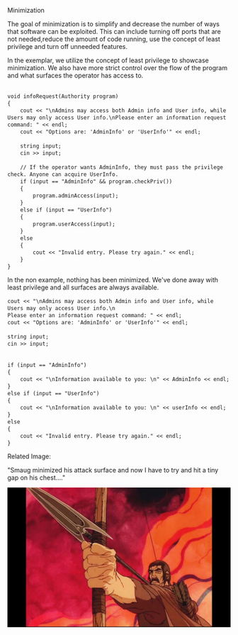 Minimization 

The goal of minimization is to simplify and decrease the number of ways that software can be exploited. This can include turning off ports that are not needed,reduce the amount of code running, use the concept of least privilege and turn off unneeded features.

In the exemplar, we utilize the concept of least privilege to showcase minimization. We also have more strict control over the flow of the program and what surfaces the operator has access to.

```

void infoRequest(Authority program)
{
	cout << "\nAdmins may access both Admin info and User info, while Users may only access User info.\nPlease enter an information request command: " << endl;
	cout << "Options are: 'AdminInfo' or 'UserInfo'" << endl;

	string input;
	cin >> input;

	// If the operator wants AdminInfo, they must pass the privilege check. Anyone can acquire UserInfo.
	if (input == "AdminInfo" && program.checkPriv())
	{
		program.adminAccess(input);
	}
	else if (input == "UserInfo")
	{
		program.userAccess(input);
	}
	else
	{
		cout << "Invalid entry. Please try again." << endl;
	}
}
```

In the non example, nothing has been minimized. We've done away with least privilege and all surfaces are always available.

```
cout << "\nAdmins may access both Admin info and User info, while Users may only access User info.\n
Please enter an information request command: " << endl;
cout << "Options are: 'AdminInfo' or 'UserInfo'" << endl;

string input;
cin >> input;


if (input == "AdminInfo")
{
	cout << "\nInformation available to you: \n" << AdminInfo << endl;
}
else if (input == "UserInfo")
{
	cout << "\nInformation available to you: \n" << userInfo << endl;
}
else
{
	cout << "Invalid entry. Please try again." << endl;
}
```

Related Image:

"Smaug minimized his attack surface and now I have to try and hit a tiny gap on his chest...."

![](https://github.com/UW-COSC-4010-5010-CYBER-FA-2017/foundational-concepts-in-cybersecurity-aphorism14/blob/master/Principle%2010/maxresdefault.jpg)
